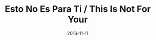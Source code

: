 ---
layout: post
post_url: 2016-11-11-esto.md
title: Esto No Es Para Ti / This Is Not For Your
year: 2016
date: 2016-11-11
end_date: 
categories: visual
asset_folder: 2016-11-11-esto

---